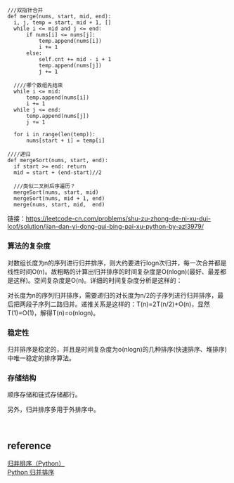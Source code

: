 ## 
```
///双指针合并
def merge(nums, start, mid, end):
  i, j, temp = start, mid + 1, []
  while i <= mid and j <= end:
      if nums[i] <= nums[j]:
          temp.append(nums[i])
          i += 1
      else:
          self.cnt += mid - i + 1
          temp.append(nums[j])
          j += 1
          
  ////哪个数组先结束
  while i <= mid:
      temp.append(nums[i])
      i += 1
  while j <= end:
      temp.append(nums[j])
      j += 1
  
  for i in range(len(temp)):
      nums[start + i] = temp[i]

////递归
def mergeSort(nums, start, end):
  if start >= end: return
  mid = start + (end-start)//2
  
  ///类似二叉树后序遍历？
  mergeSort(nums, start, mid)
  mergeSort(nums, mid + 1, end)
  merge(nums, start, mid,  end)
```
链接：https://leetcode-cn.com/problems/shu-zu-zhong-de-ni-xu-dui-lcof/solution/jian-dan-yi-dong-gui-bing-pai-xu-python-by-azl3979/

### 算法的复杂度
对数组长度为n的序列进行归并排序，则大约要进行logn次归并，每一次合并都是线性时间O(n)。故粗略的计算出归并排序的时间复杂度是O(nlogn)(最好、最差都是这样)。空间复杂度是O(n)。详细的时间复杂度分析是这样的：

对长度为n的序列归并排序，需要递归的对长度为n/2的子序列进行归并排序，最后把两段子序列二路归并。递推关系是这样的：T(n)=2T(n/2)+O(n)，显然T(1)=O(1)，解得T(n)=o(nlogn)。


### 稳定性
归并排序是稳定的，并且是时间复杂度为o(nlogn)的几种排序(快速排序、堆排序)中唯一稳定的排序算法。

### 存储结构
顺序存储和链式存储都行。

另外，归并排序多用于外排序中。

&nbsp;
## reference
[归并排序（Python）](https://leetcode-cn.com/problems/shu-zu-zhong-de-ni-xu-dui-lcof/solution/jian-dan-yi-dong-gui-bing-pai-xu-python-by-azl3979/)  
[Python 归并排序](https://www.runoob.com/python3/python-merge-sort.html)
